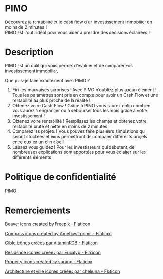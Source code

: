 # PIMO
Découvrez la rentabilité et le cash flow d’un investissement immobilier en moins de 2 minutes !<br/>
PIMO est l'outil idéal pour vous aider à prendre des décisions éclairées !

# Description
PIMO est un outil qui vous permet d’évaluer et de comparer vos investissement immobilier, 

Que puis-je faire exactement avec PIMO ? 

1. Fini les mauvaises surprises  ! Avec PIMO n’oubliez plus aucun élément ! Tous les paramètres sont pris en compte pour avoir un Cash Flow et une rentabilité au plus proche de la réalité ! 
2. Obtenez votre Cash-Flow ! Grâce à PIMO vous saurez enfin combien vous aurez à engranger ou à débourser tous les mois grâce à votre investissement ! 
3. Obtenez votre rentabilité ! Remplissez les champs et obtenez votre rentabilité brute et nette en moins de 2 minutes !
4. Comparez les projets ! Vous pouvez faire plusieurs simulations qui seront stockées et vous permettront de comparer différents projets entre eux en un clin d’oeil 
5. Laissez vous guidez ! Pour les investisseurs qui débutent, de nombreuses explications sont apportées pour vous éclairer sur les différents éléments

# Politique de confidentialité
<a href="https://www.freeprivacypolicy.com/live/fd07dfd4-7b3f-4d4d-9a4b-100000bd826d" title="PIMO">PIMO</a>

# Remerciements
<a href="https://www.flaticon.com/free-icons/beaver" title="beaver icons">Beaver icons created by Freepik - Flaticon</a>

<a href="https://www.flaticon.com/free-icons/compass" title="compass icons">Compass icons created by Amethyst prime - Flaticon</a>

<a href="https://www.flaticon.com/fr/icones-gratuites/cible" title="cible icônes">Cible icônes créées par VitaminRGB - Flaticon</a>

<a href="https://www.flaticon.com/fr/icones-gratuites/residence" title="résidence icônes">Résidence icônes créées par Eucalyp - Flaticon</a>

<a href="https://www.flaticon.com/free-icons/property" title="property icons">Property icons created by surang - Flaticon</a>

<a href="https://www.flaticon.com/fr/icones-gratuites/architecture-et-ville" title="architecture et ville icônes">Architecture et ville icônes créées par chehuna - Flaticon</a>
